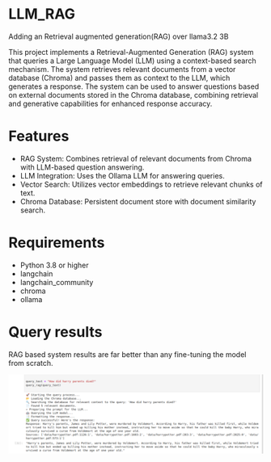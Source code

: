 # LLM_RAG
Adding an Retrieval augmented generation(RAG) over llama3.2 3B

This project implements a Retrieval-Augmented Generation (RAG) system that queries a Large Language Model (LLM) using a context-based search mechanism. The system retrieves relevant documents from a vector database (Chroma) and passes them as context to the LLM, which generates a response. The system can be used to answer questions based on external documents stored in the Chroma database, combining retrieval and generative capabilities for enhanced response accuracy.

# Features
* RAG System: Combines retrieval of relevant documents from Chroma with LLM-based question answering.
* LLM Integration: Uses the Ollama LLM for answering queries.
* Vector Search: Utilizes vector embeddings to retrieve relevant chunks of text.
* Chroma Database: Persistent document store with document similarity search.

# Requirements
- Python 3.8 or higher
- langchain
- langchain_community
- chroma
- ollama


# Query results
RAG based system results are far better than any fine-tuning the model from scratch.

![plot](./resource/results.png)




